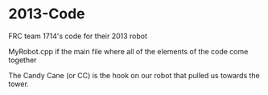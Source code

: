 2013-Code
=========

FRC team 1714's code for their 2013 robot

MyRobot.cpp if the main file where all of the elements of the code come together

The Candy Cane (or CC) is the hook on our robot that pulled us towards the tower.
